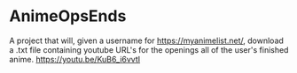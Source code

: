 # AnimeOpsEnds
A project that will, given a username for https://myanimelist.net/, download a .txt file containing youtube URL's for the openings all of the user's finished anime.
https://youtu.be/KuB6_i6vvtI
